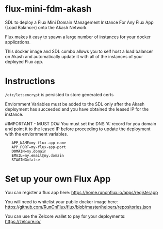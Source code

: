 # flux-mini-fdm-akash
SDL to deploy a Flux Mini Domain Management Instance For Any Flux App (Load Balancer) onto the Akash Network

Flux makes it easy to spawn a large number of instances for your docker applications. 

This docker image and SDL combo allows you to self host a load balancer on Akash and automatically update it with all of the instances of your deployed Flux app.

# Instructions

```/etc/letsencrypt``` is persisted to store generated certs

Enviornment Variables must be added to the SDL only after the Akash deployment has succeeded and you have obtained the leased IP for the instance. 

#IMPORTANT - MUST DO# You must set the DNS 'A' record for you domain and point it to the leased IP before proceeding to update the deployment with the enviornment variables.

       APP_NAME=my-flux-app-name 
       APP_PORT=my-flux-app-port 
       DOMAIN=my.domain 
       EMAIL=my.email@my.domain 
       STAGING=false

# Set up your own Flux App

You can register a flux app here: https://home.runonflux.io/apps/registerapp

You will need to whitelist your public docker image here: https://github.com/RunOnFlux/flux/blob/master/helpers/repositories.json

You can use the Zelcore wallet to pay for your deployments: https://zelcore.io/
